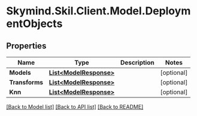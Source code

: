 
# Skymind.Skil.Client.Model.DeploymentObjects

## Properties

Name | Type | Description | Notes
------------ | ------------- | ------------- | -------------
**Models** | [**List&lt;ModelResponse&gt;**](ModelResponse.md) |  | [optional] 
**Transforms** | [**List&lt;ModelResponse&gt;**](ModelResponse.md) |  | [optional] 
**Knn** | [**List&lt;ModelResponse&gt;**](ModelResponse.md) |  | [optional] 

[[Back to Model list]](../README.md#documentation-for-models)
[[Back to API list]](../README.md#documentation-for-api-endpoints)
[[Back to README]](../README.md)

